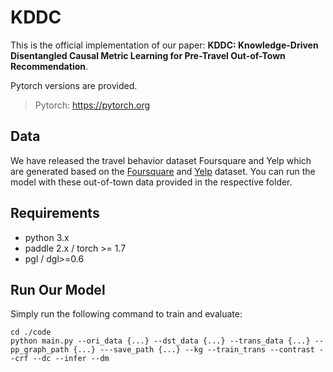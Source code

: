 # KDDC

This is the official implementation of our paper: **KDDC: Knowledge-Driven Disentangled Causal Metric Learning for Pre-Travel Out-of-Town Recommendation**.

Pytorch versions are provided.
> Pytorch: https://pytorch.org

## Data

We have released the travel behavior dataset Foursquare and Yelp which are generated based on the [Foursquare](https://sites.google.com/site/yangdingqi/home/foursquaredataset) and [Yelp](https://www.yelp.com.tw/dataset) dataset. You can run the model with these out-of-town data provided in the respective folder.

## Requirements

- python 3.x
- paddle 2.x / torch >= 1.7
- pgl / dgl>=0.6

## Run Our Model

Simply run the following command to train and evaluate:
```
cd ./code
python main.py --ori_data {...} --dst_data {...} --trans_data {...} --pp_graph_path {...} ---save_path {...} --kg --train_trans --contrast --crf --dc --infer --dm
```
